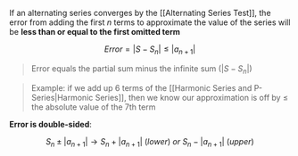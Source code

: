 If an alternating series converges by the [[Alternating Series Test]], the error from adding the first $n$ terms to approximate the value of the series will be **less than or equal to the first omitted term**

$$
Error = |S- S_n| \leq |a_{n+1}|
$$ 

> Error equals the partial sum minus the infinite sum ($|S - S_n|$)



> Example: if we add up 6 terms of the [[Harmonic Series and P-Series|Harmonic Series]], then we know our approximation is off by $\leq$ the absolute value of the 7th term

**Error is double-sided**:

$$
S_n \pm |a_{n+1}| \rightarrow S_n + |a_{n+1}| \ (lower) \ or \ S_n - |a_{n+1}| \ (upper)
$$